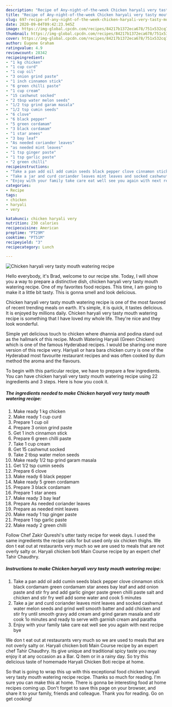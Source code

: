 ```yaml
---
description: "Recipe of Any-night-of-the-week Chicken haryali very tasty mouth watering recipe"
title: "Recipe of Any-night-of-the-week Chicken haryali very tasty mouth watering recipe"
slug: 697-recipe-of-any-night-of-the-week-chicken-haryali-very-tasty-mouth-watering-recipe
date: 2020-09-04T09:42:23.945Z
image: https://img-global.cpcdn.com/recipes/84217b1372eca678/751x532cq70/chicken-haryali-very-tasty-mouth-watering-recipe-recipe-main-photo.jpg
thumbnail: https://img-global.cpcdn.com/recipes/84217b1372eca678/751x532cq70/chicken-haryali-very-tasty-mouth-watering-recipe-recipe-main-photo.jpg
cover: https://img-global.cpcdn.com/recipes/84217b1372eca678/751x532cq70/chicken-haryali-very-tasty-mouth-watering-recipe-recipe-main-photo.jpg
author: Eugene Graham
ratingvalue: 4.9
reviewcount: 28342
recipeingredient:
- "1 kg chicken"
- "1 cup curd"
- "1 cup oil"
- "3 onion grind paste"
- "1 inch cinnamon stick"
- "6 green chilli paste"
- "1 cup cream"
- "15 cashwnut socked"
- "2 tbsp water melon seeds"
- "1/2 tsp grind garam masala"
- "1/2 tsp cumin seeds"
- "6 clove"
- "6 black pepper"
- "5 green cordamam"
- "3 black cordamam"
- "1 star anees"
- "3 bay leaf"
- "As needed coriander leaves"
- "as needed mint leaves"
- "1 tsp ginger paste"
- "1 tsp garlic paste"
- "2 green chilli"
recipeinstructions:
- "Take a pan add oil add cumin seeds black pepper clove cinnamon stick black cordamam green cordamam star anees bay leaf and add onion paste and stir fry and add garlic ginger paste green chilli paste salt and chicken and stir fry well add some water and cook 5 minutes"
- "Take a jar and curd coriander leaves mint leaves and socked cashwnut water melon seeds and grind well smooth batter and add chicken and stir fry until smooth gravy add cream and grind garam masala and stir cook 1o minutes and ready to serve with garnish cream and paratha"
- "Enjoy with your family take care eat well see you again with next recipe bye"
categories:
- Recipe
tags:
- chicken
- haryali
- very

katakunci: chicken haryali very 
nutrition: 230 calories
recipecuisine: American
preptime: "PT29M"
cooktime: "PT51M"
recipeyield: "3"
recipecategory: Lunch

---
```



![Chicken haryali very tasty mouth watering recipe](https://img-global.cpcdn.com/recipes/84217b1372eca678/751x532cq70/chicken-haryali-very-tasty-mouth-watering-recipe-recipe-main-photo.jpg)

Hello everybody, it's Brad, welcome to our recipe site. Today, I will show you a way to prepare a distinctive dish, chicken haryali very tasty mouth watering recipe. One of my favorites food recipes. This time, I am going to make it a little bit tasty. This is gonna smell and look delicious.

Chicken haryali very tasty mouth watering recipe is one of the most favored of recent trending meals on earth. It's simple, it is quick, it tastes delicious. It is enjoyed by millions daily. Chicken haryali very tasty mouth watering recipe is something that I have loved my whole life. They're nice and they look wonderful.

Simple yet delicious touch to chicken where dhannia and podina stand out as the hallmark of this recipe. Mouth Watering Haryali (Green Chicken) which is one of the famous Hyderabad recipes. I would be sharing one more version of this recipe very. Hariyali or hara bara chicken curry is one of the Hyderabad most favourite restaurant recipes and was often cooked by dum method the aroma and the flavours.


To begin with this particular recipe, we have to prepare a few ingredients. You can have chicken haryali very tasty mouth watering recipe using 22 ingredients and 3 steps. Here is how you cook it.

<!--inarticleads1-->

##### The ingredients needed to make Chicken haryali very tasty mouth watering recipe:

1. Make ready 1 kg chicken
1. Make ready 1 cup curd
1. Prepare 1 cup oil
1. Prepare 3 onion grind paste
1. Get 1 inch cinnamon stick
1. Prepare 6 green chilli paste
1. Take 1 cup cream
1. Get 15 cashwnut socked
1. Take 2 tbsp water melon seeds
1. Make ready 1/2 tsp grind garam masala
1. Get 1/2 tsp cumin seeds
1. Prepare 6 clove
1. Make ready 6 black pepper
1. Make ready 5 green cordamam
1. Prepare 3 black cordamam
1. Prepare 1 star anees
1. Make ready 3 bay leaf
1. Prepare As needed coriander leaves
1. Prepare as needed mint leaves
1. Make ready 1 tsp ginger paste
1. Prepare 1 tsp garlic paste
1. Make ready 2 green chilli


Follow Chef Zakir Qureshi&#39;s utter tasty recipe for week days. I used the same ingredients the recipe calls for but used only six chicken thighs. We don t eat out at restaurants very much so we are used to meals that are not overly salty or. Haryali chicken boti Main Course recipe by an expert chef Tahir Chaudhry. 

<!--inarticleads2-->

##### Instructions to make Chicken haryali very tasty mouth watering recipe:

1. Take a pan add oil add cumin seeds black pepper clove cinnamon stick black cordamam green cordamam star anees bay leaf and add onion paste and stir fry and add garlic ginger paste green chilli paste salt and chicken and stir fry well add some water and cook 5 minutes
1. Take a jar and curd coriander leaves mint leaves and socked cashwnut water melon seeds and grind well smooth batter and add chicken and stir fry until smooth gravy add cream and grind garam masala and stir cook 1o minutes and ready to serve with garnish cream and paratha
1. Enjoy with your family take care eat well see you again with next recipe bye


We don t eat out at restaurants very much so we are used to meals that are not overly salty or. Haryali chicken boti Main Course recipe by an expert chef Tahir Chaudhry. Its give unique and traditional spicy taste you may enjoy it at any occasion as a Bar. Q item or in a rainy day. So try this delicious taste of homemade Haryali Chicken Boti recipe at home. 

So that is going to wrap this up with this exceptional food chicken haryali very tasty mouth watering recipe recipe. Thanks so much for reading. I'm sure you can make this at home. There is gonna be interesting food at home recipes coming up. Don't forget to save this page on your browser, and share it to your family, friends and colleague. Thank you for reading. Go on get cooking!
